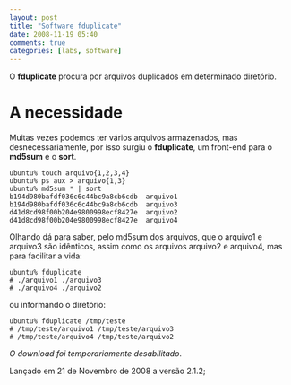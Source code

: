 ```yaml
---
layout: post
title: "Software fduplicate"
date: 2008-11-19 05:40
comments: true
categories: [labs, software]
---
```


O **fduplicate** procura por arquivos duplicados em determinado diretório.

# A necessidade

Muitas vezes podemos ter vários arquivos armazenados, mas desnecessariamente, por isso surgiu o **fduplicate**, um front-end para o **md5sum** e o **sort**.

    ubuntu% touch arquivo{1,2,3,4}
    ubuntu% ps aux > arquivo{1,3}
    ubuntu% md5sum * | sort
    b194d980bafdf036c6c44bc9a8cb6cdb  arquivo1
    b194d980bafdf036c6c44bc9a8cb6cdb  arquivo3
    d41d8cd98f00b204e9800998ecf8427e  arquivo2
    d41d8cd98f00b204e9800998ecf8427e  arquivo4

Olhando dá para saber, pelo md5sum dos arquivos, que o arquivo1 e arquivo3 são idênticos, assim como os arquivos arquivo2 e arquivo4, mas para facilitar a vida:

    ubuntu% fduplicate
    # ./arquivo1 ./arquivo3
    # ./arquivo4 ./arquivo2

ou informando o diretório:

    ubuntu% fduplicate /tmp/teste
    # /tmp/teste/arquivo1 /tmp/teste/arquivo3
    # /tmp/teste/arquivo4 /tmp/teste/arquivo2

*O download foi temporariamente desabilitado*.

Lançado em 21 de Novembro de 2008 a versão 2.1.2;
